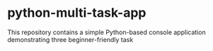 # python-multi-task-app
This repository contains a simple Python-based console application demonstrating three beginner-friendly task
